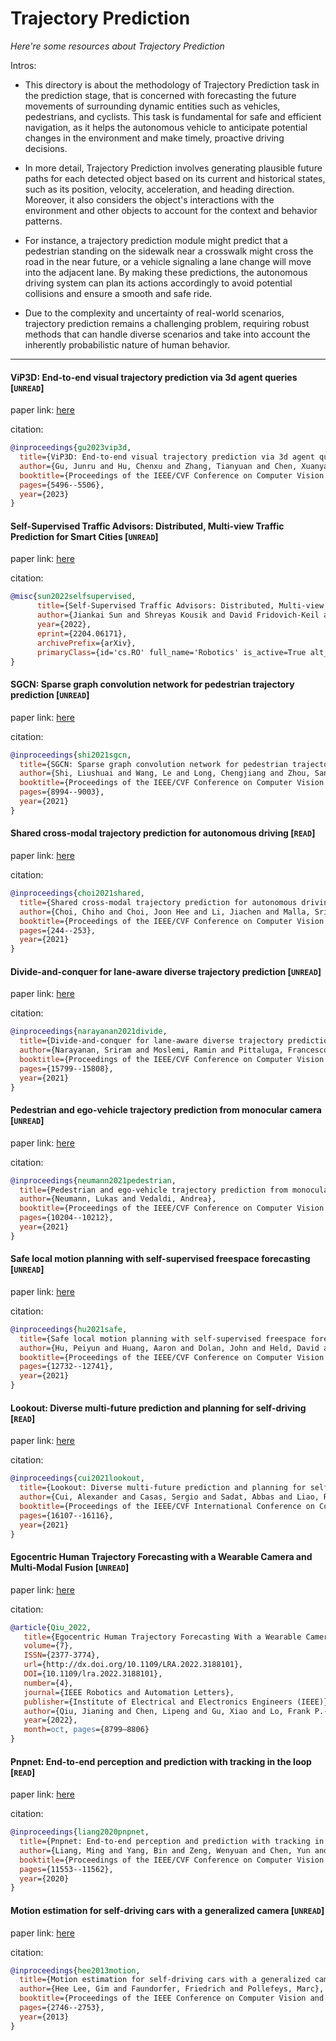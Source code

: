 # Trajectory Prediction
*Here're some resources about Trajectory Prediction*

Intros:
* This directory is about the methodology of Trajectory Prediction task in the prediction stage, that is concerned with forecasting the future movements of surrounding dynamic entities such as vehicles, pedestrians, and cyclists. This task is fundamental for safe and efficient navigation, as it helps the autonomous vehicle to anticipate potential changes in the environment and make timely, proactive driving decisions.


* In more detail, Trajectory Prediction involves generating plausible future paths for each detected object based on its current and historical states, such as its position, velocity, acceleration, and heading direction. Moreover, it also considers the object's interactions with the environment and other objects to account for the context and behavior patterns.

* For instance, a trajectory prediction module might predict that a pedestrian standing on the sidewalk near a crosswalk might cross the road in the near future, or a vehicle signaling a lane change will move into the adjacent lane. By making these predictions, the autonomous driving system can plan its actions accordingly to avoid potential collisions and ensure a smooth and safe ride.

* Due to the complexity and uncertainty of real-world scenarios, trajectory prediction remains a challenging problem, requiring robust methods that can handle diverse scenarios and take into account the inherently probabilistic nature of human behavior.

---

#### ViP3D: End-to-end visual trajectory prediction via 3d agent queries [`UNREAD`]

paper link: [here](http://openaccess.thecvf.com/content/CVPR2023/papers/Gu_ViP3D_End-to-End_Visual_Trajectory_Prediction_via_3D_Agent_Queries_CVPR_2023_paper.pdf)

citation: 
```bibtex
@inproceedings{gu2023vip3d,
  title={ViP3D: End-to-end visual trajectory prediction via 3d agent queries},
  author={Gu, Junru and Hu, Chenxu and Zhang, Tianyuan and Chen, Xuanyao and Wang, Yilun and Wang, Yue and Zhao, Hang},
  booktitle={Proceedings of the IEEE/CVF Conference on Computer Vision and Pattern Recognition},
  pages={5496--5506},
  year={2023}
}
```
    
#### Self-Supervised Traffic Advisors: Distributed, Multi-view Traffic Prediction for Smart Cities [`UNREAD`]

paper link: [here](https://arxiv.org/pdf/2204.06171)

citation:

```bibtex
@misc{sun2022selfsupervised,
      title={Self-Supervised Traffic Advisors: Distributed, Multi-view Traffic Prediction for Smart Cities}, 
      author={Jiankai Sun and Shreyas Kousik and David Fridovich-Keil and Mac Schwager},
      year={2022},
      eprint={2204.06171},
      archivePrefix={arXiv},
      primaryClass={id='cs.RO' full_name='Robotics' is_active=True alt_name=None in_archive='cs' is_general=False description='Roughly includes material in ACM Subject Class I.2.9.'}
}
```

#### SGCN: Sparse graph convolution network for pedestrian trajectory prediction [`UNREAD`]

paper link: [here](https://openaccess.thecvf.com/content/CVPR2021/papers/Shi_SGCN_Sparse_Graph_Convolution_Network_for_Pedestrian_Trajectory_Prediction_CVPR_2021_paper.pdf)

citation: 
```bibtex
@inproceedings{shi2021sgcn,
  title={SGCN: Sparse graph convolution network for pedestrian trajectory prediction},
  author={Shi, Liushuai and Wang, Le and Long, Chengjiang and Zhou, Sanping and Zhou, Mo and Niu, Zhenxing and Hua, Gang},
  booktitle={Proceedings of the IEEE/CVF Conference on Computer Vision and Pattern Recognition},
  pages={8994--9003},
  year={2021}
}
```
    

#### Shared cross-modal trajectory prediction for autonomous driving [`READ`]

paper link: [here](http://openaccess.thecvf.com/content/CVPR2021/papers/Choi_Shared_Cross-Modal_Trajectory_Prediction_for_Autonomous_Driving_CVPR_2021_paper.pdf)

citation: 
```bibtex
@inproceedings{choi2021shared,
  title={Shared cross-modal trajectory prediction for autonomous driving},
  author={Choi, Chiho and Choi, Joon Hee and Li, Jiachen and Malla, Srikanth},
  booktitle={Proceedings of the IEEE/CVF Conference on Computer Vision and Pattern Recognition},
  pages={244--253},
  year={2021}
}
```
    

#### Divide-and-conquer for lane-aware diverse trajectory prediction [`UNREAD`]

paper link: [here](https://openaccess.thecvf.com/content/CVPR2021/papers/Narayanan_Divide-and-Conquer_for_Lane-Aware_Diverse_Trajectory_Prediction_CVPR_2021_paper.pdf)

citation: 
```bibtex
@inproceedings{narayanan2021divide,
  title={Divide-and-conquer for lane-aware diverse trajectory prediction},
  author={Narayanan, Sriram and Moslemi, Ramin and Pittaluga, Francesco and Liu, Buyu and Chandraker, Manmohan},
  booktitle={Proceedings of the IEEE/CVF Conference on Computer Vision and Pattern Recognition},
  pages={15799--15808},
  year={2021}
}
```

#### Pedestrian and ego-vehicle trajectory prediction from monocular camera [`UNREAD`]

paper link: [here](https://openaccess.thecvf.com/content/CVPR2021/papers/Neumann_Pedestrian_and_Ego-Vehicle_Trajectory_Prediction_From_Monocular_Camera_CVPR_2021_paper.pdf)

citation: 
```bibtex
@inproceedings{neumann2021pedestrian,
  title={Pedestrian and ego-vehicle trajectory prediction from monocular camera},
  author={Neumann, Lukas and Vedaldi, Andrea},
  booktitle={Proceedings of the IEEE/CVF Conference on Computer Vision and Pattern Recognition},
  pages={10204--10212},
  year={2021}
}
```

#### Safe local motion planning with self-supervised freespace forecasting [`UNREAD`]

paper link: [here](http://openaccess.thecvf.com/content/CVPR2021/papers/Hu_Safe_Local_Motion_Planning_With_Self-Supervised_Freespace_Forecasting_CVPR_2021_paper.pdf)

citation: 
```bibtex
@inproceedings{hu2021safe,
  title={Safe local motion planning with self-supervised freespace forecasting},
  author={Hu, Peiyun and Huang, Aaron and Dolan, John and Held, David and Ramanan, Deva},
  booktitle={Proceedings of the IEEE/CVF Conference on Computer Vision and Pattern Recognition},
  pages={12732--12741},
  year={2021}
}
```

#### Lookout: Diverse multi-future prediction and planning for self-driving [`READ`]

paper link: [here](http://openaccess.thecvf.com/content/ICCV2021/papers/Cui_LookOut_Diverse_Multi-Future_Prediction_and_Planning_for_Self-Driving_ICCV_2021_paper.pdf)

citation: 
```bibtex
@inproceedings{cui2021lookout,
  title={Lookout: Diverse multi-future prediction and planning for self-driving},
  author={Cui, Alexander and Casas, Sergio and Sadat, Abbas and Liao, Renjie and Urtasun, Raquel},
  booktitle={Proceedings of the IEEE/CVF International Conference on Computer Vision},
  pages={16107--16116},
  year={2021}
}
```


#### Egocentric Human Trajectory Forecasting with a Wearable Camera and Multi-Modal Fusion [`UNREAD`]

paper link: [here](https://arxiv.org/pdf/2111.00993)

citation:

```bibtex
@article{Qiu_2022,
   title={Egocentric Human Trajectory Forecasting With a Wearable Camera and Multi-Modal Fusion},
   volume={7},
   ISSN={2377-3774},
   url={http://dx.doi.org/10.1109/LRA.2022.3188101},
   DOI={10.1109/lra.2022.3188101},
   number={4},
   journal={IEEE Robotics and Automation Letters},
   publisher={Institute of Electrical and Electronics Engineers (IEEE)},
   author={Qiu, Jianing and Chen, Lipeng and Gu, Xiao and Lo, Frank P.-W. and Tsai, Ya-Yen and Sun, Jiankai and Liu, Jiaqi and Lo, Benny},
   year={2022},
   month=oct, pages={8799–8806} 
}
```
    
#### Pnpnet: End-to-end perception and prediction with tracking in the loop [`READ`]

paper link: [here](https://openaccess.thecvf.com/content_CVPR_2020/papers/Liang_PnPNet_End-to-End_Perception_and_Prediction_With_Tracking_in_the_Loop_CVPR_2020_paper.pdf)

citation: 
```bibtex
@inproceedings{liang2020pnpnet,
  title={Pnpnet: End-to-end perception and prediction with tracking in the loop},
  author={Liang, Ming and Yang, Bin and Zeng, Wenyuan and Chen, Yun and Hu, Rui and Casas, Sergio and Urtasun, Raquel},
  booktitle={Proceedings of the IEEE/CVF Conference on Computer Vision and Pattern Recognition},
  pages={11553--11562},
  year={2020}
}
```
    
    
    
#### Motion estimation for self-driving cars with a generalized camera [`UNREAD`]

paper link: [here](https://openaccess.thecvf.com/content_cvpr_2013/papers/Lee_Motion_Estimation_for_2013_CVPR_paper.pdf)

citation: 
```bibtex
@inproceedings{hee2013motion,
  title={Motion estimation for self-driving cars with a generalized camera},
  author={Hee Lee, Gim and Faundorfer, Friedrich and Pollefeys, Marc},
  booktitle={Proceedings of the IEEE Conference on Computer Vision and Pattern Recognition},
  pages={2746--2753},
  year={2013}
}
```

